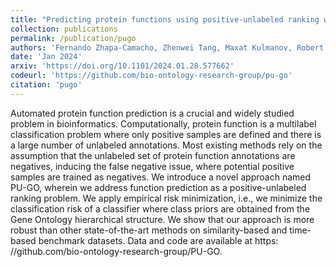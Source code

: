 ```yaml
---
title: "Predicting protein functions using positive-unlabeled ranking with ontology-based priors"
collection: publications
permalink: /publication/pugo
authors: 'Fernando Zhapa-Camacho, Zhenwei Tang, Maxat Kulmanov, Robert Hoehndorf'
date: 'Jan 2024'
arxiv: 'https://doi.org/10.1101/2024.01.28.577662'
codeurl: 'https://github.com/bio-ontology-research-group/pu-go'
citation: 'pugo'
---
```


Automated protein function prediction is a crucial and widely studied
problem in bioinformatics. Computationally, protein function is a
multilabel classification problem where only positive samples are
defined and there is a large number of unlabeled annotations. Most
existing methods rely on the assumption that the unlabeled set of
protein function annotations are negatives, inducing the false
negative issue, where potential positive samples are trained as
negatives.  We introduce a novel approach named PU-GO, wherein we
address function prediction as a positive-unlabeled ranking
problem. We apply empirical risk minimization, i.e., we minimize the
classification risk of a classifier where class priors are obtained
from the Gene Ontology hierarchical structure. We show that our
approach is more robust than other state-of-the-art methods on
similarity-based and time-based benchmark datasets. Data and code are
available at https: //github.com/bio-ontology-research-group/PU-GO.
